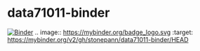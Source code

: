 # data71011-binder
[![Binder](https://mybinder.org/badge_logo.svg)](https://mybinder.org/v2/gh/stonepann/data71011-binder/HEAD)
.. image:: https://mybinder.org/badge_logo.svg
 :target: https://mybinder.org/v2/gh/stonepann/data71011-binder/HEAD
